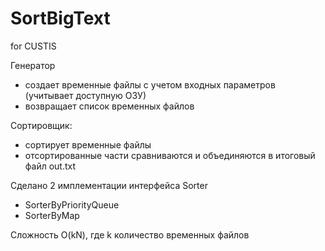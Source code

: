 # SortBigText
for CUSTIS

Генератор 
- создает временные файлы с учетом входных параметров (учитывает доступную ОЗУ)
- возвращает список временных файлов

Сортировщик:
- сортирует временные файлы
- отсортированные части сравниваются и объединяются в итоговый файл out.txt

Сделано 2 имплементации интерфейса Sorter
- SorterByPriorityQueue
- SorterByMap

Сложность O(kN), где k количество временных файлов

